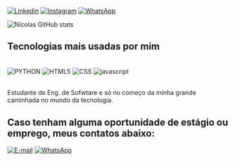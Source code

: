[![Linkedin](https://img.shields.io/badge/LinkedIn-0077B5?style=for-the-badge&logo=linkedin&logoColor=white)](https://www.linkedin.com/in/n%C3%ADcolas-moura-150394278/)
[![Instagram](https://img.shields.io/badge/Instagram-E4405F?style=for-the-badge&logo=instagram&logoColor=white)](https://www.instagram.com/mouranicolauu/)
[![WhatsApp](https://img.shields.io/badge/WhatsApp-25D366?style=for-the-badge&logo=whatsapp&logoColor=white)](https://api.whatsapp.com/send/?phone=5521974802574&text&type=phone_number&app_absent=0)

![Nícolas GitHub stats](https://github-readme-stats.vercel.app/api?username=nicolasmouura&show_icons=true&theme=dark)

## Tecnologias mais usadas por mim

<div style="display: inline_block"><br/>
<img align="center" alt="PYTHON" src="https://img.shields.io/badge/Python-14354C?style=for-the-badge&logo=python&logoColor=white" />
<img align="center" alt="HTML5" src="https://img.shields.io/badge/HTML5-E34F26?style=for-the-badge&logo=html5&logoColor=white" />
<img align="center" alt="CSS" src="https://img.shields.io/badge/CSS-239120?&style=for-the-badge&logo=css3&logoColor=white" />
<img align="center" alt="javascript" src="https://img.shields.io/badge/JavaScript-323330?style=for-the-badge&logo=javascript&logoColor=F7DF1E" />
</div></br>

Estudante de Eng. de Sofwtare e só no começo da minha grande caminhada no mundo da tecnologia.</br>

## Caso tenham alguma oportunidade de estágio ou emprego, meus contatos abaixo:
[![E-mail](https://img.shields.io/badge/Gmail-D14836?style=for-the-badge&logo=gmail&logoColor=white)](mailto::nicolasmouramyssenjob@gmail.com)
[![WhatsApp](https://img.shields.io/badge/WhatsApp-25D366?style=for-the-badge&logo=whatsapp&logoColor=white)](https://api.whatsapp.com/send/?phone=5521974802574&text&type=phone_number&app_absent=0)
